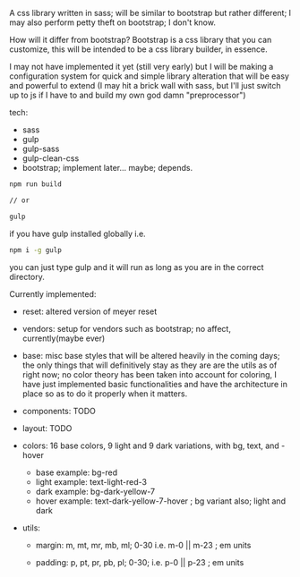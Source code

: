 A css library written in sass; will be similar to bootstrap but rather different; I may also perform petty theft on bootstrap; I don't know.

How will it differ from bootstrap? Bootstrap is a css library that you can customize, this will be intended to be a css library builder, in essence.

I may not have implemented it yet (still very early) but I will be making a configuration system for quick and simple library alteration that will be easy and powerful to extend (I may hit a brick wall with sass, but I'll just switch up to js if I have to and build my own god damn "preprocessor")

tech:
- sass
- gulp
- gulp-sass
- gulp-clean-css
- bootstrap; implement later... maybe; depends.

```bash
npm run build

// or

gulp
```

if you have gulp installed globally i.e.

```bash
npm i -g gulp
```

you can just type gulp and it will run as long as you are in the correct directory.


Currently implemented:

- reset: altered version of meyer reset

- vendors: setup for vendors such as bootstrap; no affect, currently(maybe ever)

- base: misc base styles that will be altered heavily in the coming days; the only things that will definitively stay as they are are the utils as of right now; no color theory has been taken into account for coloring, I have just implemented basic functionalities and have the architecture in place so as to do it properly when it matters.

- components: TODO

- layout: TODO

- colors: 16 base colors, 9 light and 9 dark variations, with bg, text, and -hover
    - base example: bg-red
    - light example: text-light-red-3
    - dark example: bg-dark-yellow-7
    - hover example: text-dark-yellow-7-hover ; bg variant also; light and dark

- utils:
    - margin: m, mt, mr, mb, ml; 0-30
    i.e. m-0 || m-23 ; em units

    - padding: p, pt, pr, pb, pl; 0-30;
    i.e. p-0 || p-23 ; em units